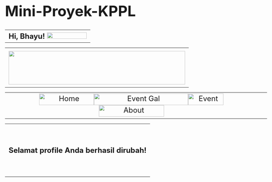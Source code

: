 # Mini-Proyek-KPPL

<head>
<meta http-equiv="Content-Type" content="text/html; charset=utf-8" />
<title>Untitled Document</title>
<script type="text/javascript">
function MM_swapImgRestore() { //v3.0
  var i,x,a=document.MM_sr; for(i=0;a&&i<a.length&&(x=a[i])&&x.oSrc;i++) x.src=x.oSrc;
}
function MM_preloadImages() { //v3.0
  var d=document; if(d.images){ if(!d.MM_p) d.MM_p=new Array();
    var i,j=d.MM_p.length,a=MM_preloadImages.arguments; for(i=0; i<a.length; i++)
    if (a[i].indexOf("#")!=0){ d.MM_p[j]=new Image; d.MM_p[j++].src=a[i];}}
}

function MM_findObj(n, d) { //v4.01
  var p,i,x;  if(!d) d=document; if((p=n.indexOf("?"))>0&&parent.frames.length) {
    d=parent.frames[n.substring(p+1)].document; n=n.substring(0,p);}
  if(!(x=d[n])&&d.all) x=d.all[n]; for (i=0;!x&&i<d.forms.length;i++) x=d.forms[i][n];
  for(i=0;!x&&d.layers&&i<d.layers.length;i++) x=MM_findObj(n,d.layers[i].document);
  if(!x && d.getElementById) x=d.getElementById(n); return x;
}

function MM_swapImage() { //v3.0
  var i,j=0,x,a=MM_swapImage.arguments; document.MM_sr=new Array; for(i=0;i<(a.length-2);i+=3)
   if ((x=MM_findObj(a[i]))!=null){document.MM_sr[j++]=x; if(!x.oSrc) x.oSrc=x.src; x.src=a[i+2];}
}
</script>
<style type="text/css">
body,td,th {
	font-size: x-large;
}
</style>
</head>

<body onload="MM_preloadImages('Image/Home.png','Image/Event Gal 1.png','Image/About 1.png')">
<table width="100%" border="0">
  <tr>
    <th align="right" scope="col">Hi, Bhayu! <a href="Index.php"><img src="Image/Tombol.png" alt="" width="130" height="21" /></a></th>
  </tr>
</table>
<table width="100%" border="0">
  <tr>
    <th height="130" colspan="2" align="right" valign="middle"><img src="Image/Logo.png" alt="" width="579" height="110" /></th>
  </tr>
</table>
<table width="100%" border="0">
  <tr>
    <td colspan="2" align="center" valign="middle"><a href="Homepage Login.php" onmouseout="MM_swapImgRestore()" onmouseover="MM_swapImage('Home','','Image/Home.png',1)"><img src="Image/Home 1.png" alt="Home" width="180" height="38" id="Home" /></a><a href="Event Gallery Login.php" onmouseout="MM_swapImgRestore()" onmouseover="MM_swapImage('Event Gal','','Image/Event Gal 1.png',1)"><img src="Image/Event Gal.png" alt="Event Gal" width="309" height="38" id="Event Gal" /></a><a href="Event Login.php" onmouseout="MM_swapImgRestore()" onmouseover="MM_swapImage('Event','','Image/Event 1.png',0)"><img src="Image/Event.png" alt="Event" width="116" height="38" id="Event" /></a><a href="#" onmouseout="MM_swapImgRestore()" onmouseover="MM_swapImage('About','','Image/About 1.png',1)"><img src="Image/About.png" alt="About" width="214" height="38" id="About" /></a><a href="#" onmouseout="MM_swapImgRestore()" onmouseover="MM_swapImage('Event Gal','','Image/Event Gal 1.png',1)"><a href="#" onmouseout="MM_swapImgRestore()" onmouseover="MM_swapImage('Event','','Image/Event 1.png',1)"></a><a href="#" onmouseout="MM_swapImgRestore()" onmouseover="MM_swapImage('About','','Image/About 1.png',1)"></a></td>
    <td height="65" align="center" valign="middle">&nbsp;</td>
  </tr>
</table>
<table width="100%" border="0">
  <tr>
    <th height="174" scope="col">Selamat profile Anda berhasil dirubah!</th>
  </tr>
</table>
<p>&nbsp;</p>
<p>&nbsp;</p>
<p>&nbsp;</p>
</body>
</html>
